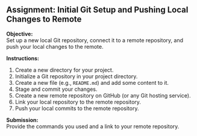 ## Assignment: Initial Git Setup and Pushing Local Changes to Remote

**Objective:**  
Set up a new local Git repository, connect it to a remote repository, and push your local changes to the remote.

**Instructions:**

1. Create a new directory for your project.
2. Initialize a Git repository in your project directory.
3. Create a new file (e.g., `README.md`) and add some content to it.
4. Stage and commit your changes.
5. Create a new remote repository on GitHub (or any Git hosting service).
6. Link your local repository to the remote repository.
7. Push your local commits to the remote repository.

**Submission:**  
Provide the commands you used and a link to your remote repository.